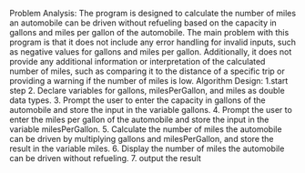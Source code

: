  Problem Analysis:
The program is designed to calculate the number of miles an automobile can be driven without refueling based on the capacity in gallons and miles per gallon of the automobile. 
The main problem with this program is that it does not include any error handling for invalid inputs, such as negative values for gallons and miles per gallon.
Additionally, it does not provide any additional information or interpretation of the calculated number of miles, such as comparing it to the distance of a specific trip or providing a warning if the number of miles is low.
Algorithm Design:
1.start step
2. Declare variables for gallons, milesPerGallon, and miles as double data types.
3. Prompt the user to enter the capacity in gallons of the automobile and store the input in the variable gallons.
4. Prompt the user to enter the miles per gallon of the automobile and store the input in the variable milesPerGallon.
5. Calculate the number of miles the automobile can be driven by multiplying gallons and milesPerGallon, and store the result in the variable miles.
6. Display the number of miles the automobile can be driven without refueling.
7. output the result 
